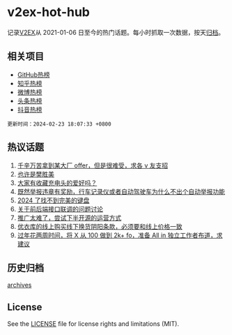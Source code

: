 # v2ex-hot-hub

 记录[V2EX](https://www.v2ex.com/)从 2021-01-06 日至今的热门话题。每小时抓取一次数据，按天[归档](archives)。
 
 ## 相关项目

- [GitHub热榜](https://github.com/snaildev/github-hot-hub)
- [知乎热榜](https://github.com/snaildev/zhihu-hot-hub)
- [微博热榜](https://github.com/snaildev/weibo-hot-hub)
- [头条热榜](https://github.com/snaildev/toutiao-hot-hub)
- [抖音热榜](https://github.com/snaildev/douyin-hot-hub)


 `更新时间：2024-02-23 18:07:33 +0800`

## 热议话题

1. [千辛万苦拿到某大厂 offer，但是很难受，求各 v 友支招](https://www.v2ex.com/t/1017736)
1. [也许是樊胜美](https://www.v2ex.com/t/1017815)
1. [大家有收藏充电头的爱好吗？](https://www.v2ex.com/t/1017783)
1. [既然举报违章有奖励，行车记录仪或者自动驾驶车为什么不出个自动举报功能](https://www.v2ex.com/t/1017777)
1. [2024 了找不到完美的键盘](https://www.v2ex.com/t/1017710)
1. [关于前后端接口联调的问题讨论](https://www.v2ex.com/t/1017771)
1. [推广太难了，尝试下半开源的运营方式](https://www.v2ex.com/t/1017708)
1. [优衣库的线上购买线下换货阴阳条款，必须要和线上价格一致](https://www.v2ex.com/t/1017735)
1. [过年花两周时间，将 X 从 100 做到 2k+ fo，准备 All in 独立工作者布道，求建议](https://www.v2ex.com/t/1017767)

## 历史归档

[archives](archives)

## License

See the [LICENSE](LICENSE) file for license rights and limitations (MIT).
